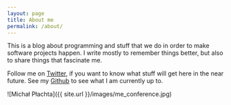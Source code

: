 ```yaml
---
layout: page
title: About me
permalink: /about/
---
```


This is a blog about programming and stuff that we do in order to make software projects happen. I write mostly to remember things better, but also to share things that fascinate me.

Follow me on [Twitter](https://twitter.com/miciek), if you want to know what stuff will get here in the near future. See my [Github](https://github.com/miciek) to see what I am currently up to.

![Michał Płachta]({{ site.url }}/images/me_conference.jpg)
